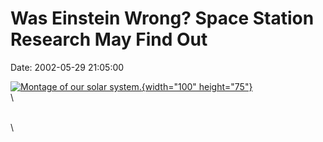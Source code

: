 Was Einstein Wrong? Space Station Research May Find Out
=======================================================

Date: 2002-05-29 21:05:00

[![Montage of our solar
system.](http://www.jpl.nasa.gov/images/education/20090603/montage-20090603-browse.jpg){width="100"
height="75"}](http://www.jpl.nasa.gov/news/&rn=news.xml&rst=6461)\
\

\
\
